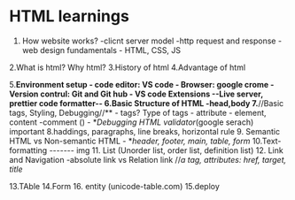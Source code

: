 # HTML learnings

1. How website works?
    -clicnt server model
    -http request and response
    -web design fundamentals - HTML, CSS, JS

2.What is html? Why html?
3.History of html
4.Advantage of html

5.**Environment **setup**
    - code editor: VS code
    - Browser: google crome
    - Version contrul: Git and Git hub
    - VS code Extensions
            --Live server, prettier code formatter--
6.Basic Structure of HTML
    -head,body
7.**//Basic tags, Styling, Debugging//**
    - tags? Type of tags
    - attribute
    - element, content
    -comment ()
    - **Debugging*
            *HTML validator*(google serach) important
8.haddings, paragraphs, line breaks,  horizontal rule
9. Semantic HTML vs Non-semantic HTML
    - **header, footer, main, table, form*
10.Text- formatting
------- img
11. List (Unorder list, order list, definition list)
12. Link and Navigation
    -absolute link vs Relation link
    //*a tag, attributes: href, target, title*

13.TAble
14.Form
16. entity   (unicode-table.com)
15.deploy








